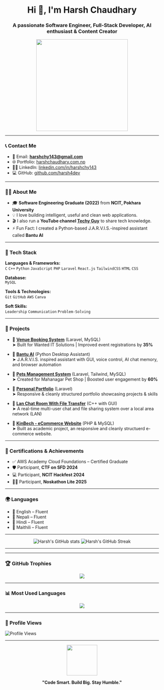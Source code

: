 
<h1 align="center">Hi 👋, I'm Harsh Chaudhary</h1>
<h3 align="center">A passionate Software Engineer, Full-Stack Developer, AI enthusiast & Content Creator</h3>

<p align="center">
  <img src="https://media.giphy.com/media/L8K62iTDkzGX6/giphy.gif" width="300">
</p>

---

### 📞 Contact Me

- 📧 Email: **harshchy143@gmail.com**  
- 🌐 Portfolio: [harshchaudhary.com.np](https://harshchaudhary.com.np)  
- 🧑‍💼 LinkedIn: [linkedin.com/in/harshchy143](https://www.linkedin.com/in/harsh-chaudharii/)  
- 💻 GitHub: [github.com/harsh4dev](https://github.com/harsh4dev)  

---

### 🧑‍💻 About Me

- 🎓 **Software Engineering Graduate (2022)** from **NCIT, Pokhara University**
- 💡 I love building intelligent, useful and clean web applications.
- 🎬 I also run a **YouTube channel [Techy Guy](https://www.youtube.com/@TechyGuynp)** to share tech knowledge.
- ⚡ Fun Fact: I created a Python-based J.A.R.V.I.S.-inspired assistant called **Bantu AI**

---

### 🚀 Tech Stack

**Languages & Frameworks:**  
`C` `C++` `Python` `JavaScript` `PHP` `Laravel` `React.js` `TailwindCSS` `HTML` `CSS`

**Database:**  
`MySQL`

**Tools & Technologies:**  
`Git` `GitHub` `AWS` `Canva`

**Soft Skills:**  
`Leadership` `Communication` `Problem-Solving`

---

### 🧠 Projects

- 🔹 **[Venue Booking System](#)** (Laravel, MySQL)  
  ➤ Built for Wanted IT Solutions | Improved event registrations by **35%**

- 🔹 **[Bantu AI](#)** (Python Desktop Assistant)  
  ➤ J.A.R.V.I.S. inspired assistant with GUI, voice control, AI chat memory, and browser automation

- 🔹 **[Pets Management System](#)** (Laravel, Tailwind, MySQL)  
  ➤ Created for Mahanagar Pet Shop | Boosted user engagement by **60%**

- 🔹 **[Personal Portfolio](https://harshchaudhary.com.np/)** (Laravel)  
  ➤ Responsive & cleanly structured portfolio showcasing projects & skills

- 🔹 **[Lan Chat Room With File Transfer](https://github.com/harsh4dev/LanChatroomNP)** (C++ with GUI)  
  ➤ A real-time multi-user chat and file sharing system over a local area network (LAN)

- 🔹 **[KinBech - eCommerce Website](https://github.com/harsh4dev/KinBech-eCommerce)** (PHP & MySQL)  
  ➤ Built as academic project, an responsive and cleanly structuerd e-commerce website.

---

### 🏅 Certifications & Achievements

- ✅ AWS Academy Cloud Foundations – Certified Graduate  
- 🛡️ Participant, **CTF on SFD 2024**  
- 💻 Participant, **NCIT Hackfest 2024**  
- 👨‍💻 Participant, **Noskathon Lite 2025**

---

### 🌍 Languages

- 💬 English – Fluent  
- 💬 Nepali – Fluent  
- 💬 Hindi – Fluent  
- 💬 Maithili – Fluent  

---

<p align="center">
  <img src="https://github-readme-stats.vercel.app/api?username=harsh4dev&show_icons=true&theme=radical" alt="Harsh's GitHub stats" />
  <img src="https://streak-stats.demolab.com?user=harsh4dev&theme=radical" alt="Harsh's GitHub Streak" />


</p>

---
---

### 🏆 GitHub Trophies

<p align="center">
  <img src="https://github-profile-trophy.vercel.app/?username=harsh4dev&theme=radical&margin-w=10&no-bg=true&no-frame=true" />
</p>

---

### 📊 Most Used Languages

<p align="center">
  <img src="https://github-readme-stats.vercel.app/api/top-langs/?username=harsh4dev&layout=compact&theme=radical" />
</p>

---
### 👀 Profile Views

![Profile Views](https://komarev.com/ghpvc/?username=harsh4dev&color=blueviolet&style=flat)

---

<p align="center">
  <img src="https://media.giphy.com/media/QssGEmpkyEOhBCb7e1/giphy.gif" width="100" /> 
</p>

<p align="center"><b>"Code Smart. Build Big. Stay Humble."</b></p>
